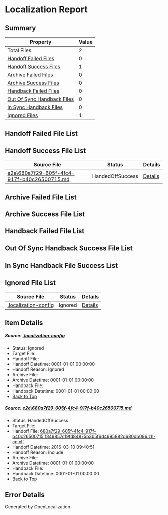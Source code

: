 # <a name='report-top'></a> Localization Report

## Summary
 Property | Value 
 -------- | ----- 
 Total Files | 2
[ Handoff Failed Files ](#handoff-failed-list)| 0
[ Handoff Success Files ](#handoff-success-list)| 1
[ Archive Failed Files ](#archive-failed-list)| 0
[ Archive Success Files ](#archive-success-list)| 0
[ Handback Failed Files ](#handback-failed-list)| 0
[ Out Of Sync Handback Files ](#outofsync-handback-success-list)| 0
[ In Sync Handback Files ](#insync-handback-success-list)| 0
[ Ignored Files ](#ignored-list)| 1

## <a name='handoff-failed-list'></a> Handoff Failed File List

## <a name='handoff-success-list'></a> Handoff Success File List
 Source File | Status | Details 
 ----------- | ------ | ------- 
 [e2e\680a7f29-605f-4fc4-917f-b40c26500715.md](https://github.com/OpenLocalizationTest/oltest/blob/6abf37440bebf913df272d613c6fd3331749a889/e2e/680a7f29-605f-4fc4-917f-b40c26500715.md) | HandedOffSuccess | [Details](#7e7873188d93aa3d4e167db2312ea941f68e9f781)

## <a name='archive-failed-list'></a> Archive Failed File List

## <a name='archive-success-list'></a> Archive Success File List

## <a name='handback-failed-list'></a> Handback Failed File List

## <a name='outofsync-handback-success-list'></a> Out Of Sync Handback Success File List

## <a name='insync-handback-success-list'></a> In Sync Handback File Success List

## <a name='ignored-list'></a> Ignored File List
 Source File | Status | Details 
 ----------- | ------ | ------- 
 [.localization-config](https://github.com/OpenLocalizationTest/oltest/blob/6abf37440bebf913df272d613c6fd3331749a889/.localization-config) | Ignored | [Details](#66aca4b1c2f43b14ec41e0e427345df94af1d5e10)

## Item Details
##### <a name='66aca4b1c2f43b14ec41e0e427345df94af1d5e10'></a> Source: [.localization-config](https://github.com/OpenLocalizationTest/oltest/blob/6abf37440bebf913df272d613c6fd3331749a889/.localization-config)
* Status: Ignored
* Target File: 
* Handoff File: 
* Handoff Datetime: 0001-01-01 00:00:00
* Handoff Reason: Ignored
* Archive File: 
* Archive Datetime: 0001-01-01 00:00:00
* Handback File: 
* Handback Datetime: 0001-01-01 00:00:00
* [Back to Top](#report-top)

##### <a name='7e7873188d93aa3d4e167db2312ea941f68e9f781'></a> Source: [e2e\680a7f29-605f-4fc4-917f-b40c26500715.md](https://github.com/OpenLocalizationTest/oltest/blob/6abf37440bebf913df272d613c6fd3331749a889/e2e/680a7f29-605f-4fc4-917f-b40c26500715.md)
* Status: HandedOffSuccess
* Target File: 
* Handoff File: [680a7f29-605f-4fc4-917f-b40c26500715.f349857c19fd84875b3b5f6d4995882d680db096.zh-cn.xlf](https://github.com/OpenLocalizationTestOrg/olhandoff/blob/16d5710c487c3812ba4315dadd5e62ba521c712b/ol-handoff/OpenLocalizationTestOrg/oltest.zh-cn/xinjiang/ht/680a7f29-605f-4fc4-917f-b40c26500715.f349857c19fd84875b3b5f6d4995882d680db096.zh-cn.xlf)
* Handoff Datetime: 2016-03-10 09:40:51
* Handoff Reason: Include
* Archive File: 
* Archive Datetime: 0001-01-01 00:00:00
* Handback File: 
* Handback Datetime: 0001-01-01 00:00:00
* [Back to Top](#report-top)


## Error Details

Generated by OpenLocalization.
